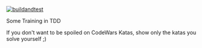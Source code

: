 [![buildandtest](https://github.com/drangoht/netcore_tdd_training/actions/workflows/build_and_test.yml/badge.svg)](https://github.com/drangoht/netcore_tdd_training/actions/workflows/build_and_test.yml)  

Some Training in TDD

If you don't want to be spoiled on CodeWars Katas, show only the katas you solve yourself ;)
